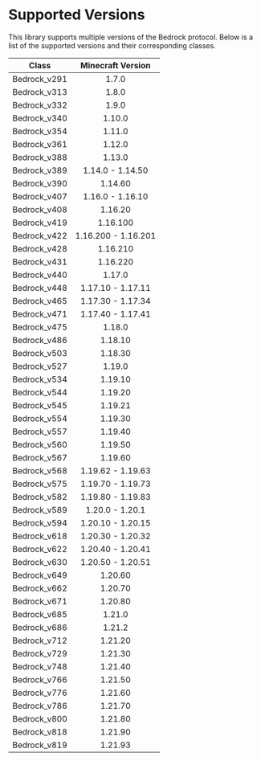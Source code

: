 
# Supported Versions

This library supports multiple versions of the Bedrock protocol. Below is a list of the supported versions and their corresponding classes.

|    Class     |  Minecraft Version  |
|:------------:|:-------------------:|
| Bedrock_v291 |        1.7.0        |
| Bedrock_v313 |        1.8.0        |
| Bedrock_v332 |        1.9.0        |
| Bedrock_v340 |       1.10.0        |
| Bedrock_v354 |       1.11.0        |
| Bedrock_v361 |       1.12.0        |
| Bedrock_v388 |       1.13.0        |
| Bedrock_v389 |  1.14.0 - 1.14.50   |
| Bedrock_v390 |       1.14.60       |
| Bedrock_v407 |  1.16.0 - 1.16.10   |
| Bedrock_v408 |       1.16.20       |
| Bedrock_v419 |      1.16.100       |
| Bedrock_v422 | 1.16.200 - 1.16.201 |
| Bedrock_v428 |      1.16.210       |
| Bedrock_v431 |      1.16.220       |
| Bedrock_v440 |       1.17.0        |
| Bedrock_v448 |  1.17.10 - 1.17.11  |
| Bedrock_v465 |  1.17.30 - 1.17.34  |
| Bedrock_v471 |  1.17.40 - 1.17.41  |
| Bedrock_v475 |       1.18.0        |
| Bedrock_v486 |       1.18.10       |
| Bedrock_v503 |       1.18.30       |
| Bedrock_v527 |       1.19.0        |
| Bedrock_v534 |       1.19.10       |
| Bedrock_v544 |       1.19.20       |
| Bedrock_v545 |       1.19.21       |
| Bedrock_v554 |       1.19.30       |
| Bedrock_v557 |       1.19.40       |
| Bedrock_v560 |       1.19.50       |
| Bedrock_v567 |       1.19.60       |
| Bedrock_v568 |  1.19.62 - 1.19.63  |
| Bedrock_v575 |  1.19.70 - 1.19.73  |
| Bedrock_v582 |  1.19.80 - 1.19.83  |
| Bedrock_v589 |  1.20.0  - 1.20.1   |
| Bedrock_v594 |  1.20.10 - 1.20.15  |
| Bedrock_v618 |  1.20.30 - 1.20.32  |
| Bedrock_v622 |  1.20.40 - 1.20.41  |
| Bedrock_v630 |  1.20.50 - 1.20.51  |
| Bedrock_v649 |       1.20.60       |
| Bedrock_v662 |       1.20.70       |
| Bedrock_v671 |       1.20.80       |
| Bedrock_v685 |       1.21.0        |
| Bedrock_v686 |       1.21.2        |
| Bedrock_v712 |       1.21.20       |
| Bedrock_v729 |       1.21.30       |
| Bedrock_v748 |       1.21.40       |
| Bedrock_v766 |       1.21.50       |
| Bedrock_v776 |       1.21.60       |
| Bedrock_v786 |       1.21.70       |
| Bedrock_v800 |       1.21.80       |
| Bedrock_v818 |       1.21.90       |
| Bedrock_v819 |       1.21.93       |